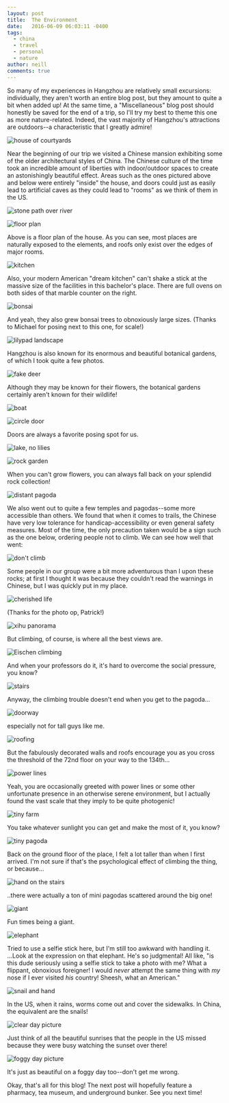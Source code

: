 ```yaml
---
layout: post
title:  The Environment
date:   2016-06-09 06:03:11 -0400
tags:
  - china
  - travel
  - personal
  - nature
author: neill
comments: true
---
```

So many of my experiences in Hangzhou are relatively small excursions: individually, they aren't worth an entire blog post, but they amount to quite a bit when added up! At the same time, a "Miscellaneous" blog post should honestly be saved for the end of a trip, so I'll try my best to theme this one as more nature-related. <!--more--> Indeed, the vast majority of Hangzhou's attractions are outdoors--a characteristic that I greatly admire!

![house of courtyards](/assets/images/2016/06/P_20160514_145419.jpg)

Near the beginning of our trip we visited a Chinese mansion exhibiting some of the older architectural styles of China. The Chinese culture of the time took an incredible amount of liberties with indoor/outdoor spaces to create an astonishingly beautiful effect. Areas such as the ones pictured above and below were entirely "inside" the house, and doors could just as easily lead to artificial caves as they could lead to "rooms" as we think of them in the US. 

![stone path over river](/assets/images/2016/06/P_20160514_151809.jpg)

![floor plan](/assets/images/2016/06/P_20160514_155700.jpg)

Above is a floor plan of the house. As you can see, most places are naturally exposed to the elements, and roofs only exist over the edges of major rooms. 

![kitchen](/assets/images/2016/06/P_20160514_144930.jpg)

Also, your modern American "dream kitchen" can't shake a stick at the massive size of the facilities in this bachelor's place. There are full ovens on both sides of that marble counter on the right.

![bonsai](/assets/images/2016/06/P_20160514_144733.jpg)

And yeah, they also grew bonsai trees to obnoxiously large sizes. (Thanks to Michael for posing next to this one, for scale!)

![lilypad landscape](/assets/images/2016/06/P_20160518_102120.jpg)

Hangzhou is also known for its enormous and beautiful botanical gardens, of which I took quite a few photos. 

![fake deer](/assets/images/2016/06/P_20160518_102801.jpg)

Although they may be known for their flowers, the botanical gardens certainly aren't known for their wildlife!

![boat](/assets/images/2016/06/P_20160518_102527.jpg)

![circle door](/assets/images/2016/06/P_20160518_104013.jpg)

Doors are always a favorite posing spot for us. 

![lake, no lilies](/assets/images/2016/06/P_20160518_105418-1.jpg)

![rock garden](/assets/images/2016/06/P_20160518_111110.jpg)

When you can't grow flowers, you can always fall back on your splendid rock collection!

![distant pagoda](/assets/images/2016/06/P_20160522_152556-1.jpg)

We also went out to quite a few temples and pagodas--some more accessible than others. We found that when it comes to trails, the Chinese have very low tolerance for handicap-accessibility or even general safety measures. Most of the time, the only precaution taken would be a sign such as the one below, ordering people not to climb. We can see how well that went:

![don't climb](/assets/images/2016/06/P_20160522_152915.jpg)

Some people in our group were a bit more adventurous than I upon these rocks; at first I thought it was because they couldn't read the warnings in Chinese, but I was quickly put in my place.

![cherished life](/assets/images/2016/06/P_20160522_154755.jpg)

(Thanks for the photo op, Patrick!)

![xihu panorama](/assets/images/2016/06/P_20160522_154447_PN.jpg)

But climbing, of course, is where all the best views are.

![Eischen climbing](/assets/images/2016/06/P_20160522_154502.jpg)

And when your professors do it, it's hard to overcome the social pressure, you know?

![stairs](/assets/images/2016/06/P_20160525_140325.jpg)

Anyway, the climbing trouble doesn't end when you get to the pagoda... 

![doorway](/assets/images/2016/06/P_20160525_141904.jpg)

especially not for tall guys like me. 

![roofing](/assets/images/2016/06/P_20160525_140852_LL.jpg)

But the fabulously decorated walls and roofs encourage you as you cross the threshold of the 72nd floor on your way to the 134th...

![power lines](/assets/images/2016/06/P_20160525_141125_HDR.jpg)

Yeah, you are occasionally greeted with power lines or some other unfortunate presence in an otherwise serene environment, but I actually found the vast scale that they imply to be quite photogenic!

![tiny farm](/assets/images/2016/06/P_20160525_141817.jpg)

You take whatever sunlight you can get and make the most of it, you know?

![tiny pagoda](/assets/images/2016/06/P_20160525_144035.jpg)

Back on the ground floor of the place, I felt a lot taller than when I first arrived. I'm not sure if that's the psychological effect of climbing the thing, or because...

![hand on the stairs](/assets/images/2016/06/P_20160525_144430_BF.jpg)

..there were actually a ton of mini pagodas scattered around the big one!

![giant](/assets/images/2016/06/P_20160525_144124_BF.jpg)

Fun times being a giant.

![elephant](/assets/images/2016/06/P_20160525_145121_BF.jpg)

Tried to use a selfie stick here, but I'm still too awkward with handling it. ...Look at the expression on that elephant. He's so judgmental! All like, "is this dude seriously using a selfie stick to take a photo with me? What a flippant, obnoxious foreigner! I would *never* attempt the same thing with *my* nose if I ever visited *his* country! Sheesh, what an American."

![snail and hand](/assets/images/2016/06/P_20160603_144337.jpg)

In the US, when it rains, worms come out and cover the sidewalks. In China, the equivalent are the snails!

![clear day picture](/assets/images/2016/06/P_20160604_072407_HDR.jpg)

Just think of all the beautiful sunrises that the people in the US missed because they were busy watching the sunset over there!

![foggy day picture](/assets/images/2016/06/P_20160526_165525_HDR.jpg)

It's just as beautiful on a foggy day too--don't get me wrong.

Okay, that's all for this blog! The next post will hopefully feature a pharmacy, tea museum, and underground bunker. See you next time!
